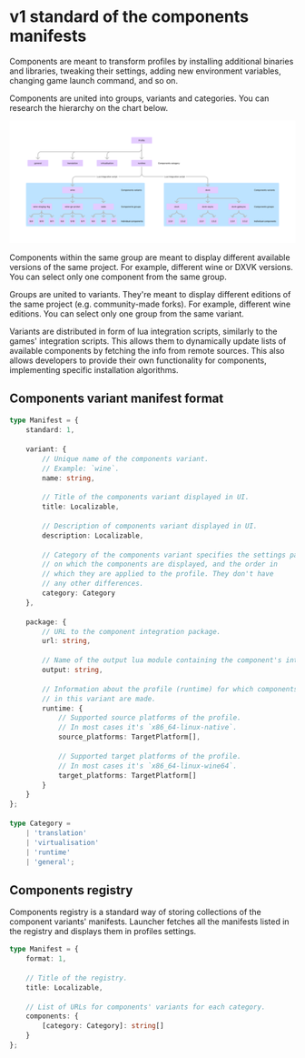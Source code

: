 # v1 standard of the components manifests

Components are meant to transform profiles by installing
additional binaries and libraries, tweaking their settings,
adding new environment variables, changing game launch command,
and so on.

Components are united into groups, variants and categories.
You can research the hierarchy on the chart below.

<img src="components-registry.png" />

Components within the same group are meant to display different available
versions of the same project. For example, different wine or DXVK versions.
You can select only one component from the same group.

Groups are united to variants. They're meant to display different
editions of the same project (e.g. community-made forks).
For example, different wine editions.
You can select only one group from the same variant.

Variants are distributed in form of lua integration scripts, similarly to the
games' integration scripts. This allows them to dynamically update lists
of available components by fetching the info from remote sources.
This also allows developers to provide their own functionality for
components, implementing specific installation algorithms.

## Components variant manifest format

```ts
type Manifest = {
    standard: 1,

    variant: {
        // Unique name of the components variant.
        // Example: `wine`.
        name: string,

        // Title of the components variant displayed in UI.
        title: Localizable,

        // Description of components variant displayed in UI.
        description: Localizable,

        // Category of the components variant specifies the settings page
        // on which the components are displayed, and the order in
        // which they are applied to the profile. They don't have
        // any other differences.
        category: Category
    },

    package: {
        // URL to the component integration package.
        url: string,

        // Name of the output lua module containing the component's integration code.
        output: string,

        // Information about the profile (runtime) for which components
        // in this variant are made.
        runtime: {
            // Supported source platforms of the profile.
            // In most cases it's `x86_64-linux-native`.
            source_platforms: TargetPlatform[],

            // Supported target platforms of the profile.
            // In most cases it's `x86_64-linux-wine64`.
            target_platforms: TargetPlatform[]
        }
    }
};

type Category =
    | 'translation'
    | 'virtualisation'
    | 'runtime'
    | 'general';
```

## Components registry

Components registry is a standard way of storing collections
of the component variants' manifests. Launcher fetches all the manifests
listed in the registry and displays them in profiles settings.

```ts
type Manifest = {
    format: 1,

    // Title of the registry.
    title: Localizable,

    // List of URLs for components' variants for each category.
    components: {
        [category: Category]: string[]
    }
};
```
